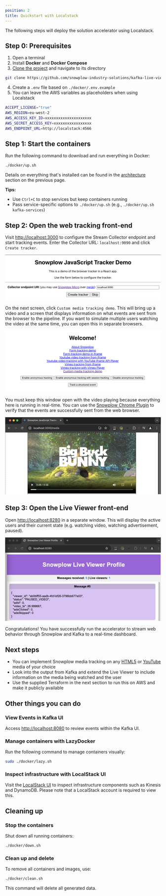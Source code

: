 ```yaml
---
position: 2
title: Quickstart with Localstack
---
```


The following steps will deploy the solution accelerator using Localstack.

## Step 0: Prerequisites

1. Open a terminal
2. Install **Docker** and **Docker Compose**
3. [Clone the project](https://github.com/snowplow-industry-solutions/kafka-live-viewer-profiles) and navigate to its directory
```bash
git clone https://github.com/snowplow-industry-solutions/kafka-live-viewer-profiles.git
```
4. Create a `.env` file based on `./docker/.env.example`
5. You can leave the AWS variables as placeholders when using Localstack
```bash
ACCEPT_LICENSE="true"
AWS_REGION=eu-west-2
AWS_ACCESS_KEY_ID=xxxxxxxxxxxxxxxxxxxxx
AWS_SECRET_ACCESS_KEY=xxxxxxxxxxxxxxxxx
AWS_ENDPOINT_URL=http://localstack:4566
```

## Step 1: Start the containers

Run the following command to download and run everything in Docker:

```bash
./docker/up.sh
```
Details on everything that's installed can be found in the [architecture](/tutorials/kafka-live-viewer-profiles/introduction#architecture) section on the previous page.

**Tips:**
- Use `Ctrl+C` to stop services but keep containers running
- Pass service-specific options to `./docker/up.sh` (e.g., `./docker/up.sh kafka-services`)

## Step 2: Open the web tracking front-end

Visit [http://localhost:3000](http://localhost:3000) to configure the Stream Collector endpoint and start tracking events. Enter the Collector URL: `localhost:9090` and click `Create tracker`.

![First page of tracking website](images/tracker-demo.png)

On the next screen, click `Custom media tracking demo`. This will bring up a video and a screen that displays information on what events are sent from the browser to the pipeline. If you want to simulate multiple users watching the video at the same time, you can open this in separate browsers.

![Welcome page on tracking website](images/welcome-page.png)

You must keep this window open with the video playing because everything here is running in real-time. You can use the [Snowplow Chrome Plugin](https://chromewebstore.google.com/detail/snowplow-inspector/maplkdomeamdlngconidoefjpogkmljm?hl=en&pli=1) to verify that the events are successfully sent from the web browser.

![Video playing on the website](images/video.png)

## Step 3: Open the Live Viewer front-end

Open [http://localhost:8280](http://localhost:8280) in a separate window. This will display the active users and their current state (e.g. watching video, watching advertisement, paused).

![Live viewer frontend](images/live-viewer.png)

Congratulations! You have successfully run the accelerator to stream web behavior through Snowplow and Kafka to a real-time dashboard.

## Next steps

- You can implement Snowplow media tracking on any [HTML5](/docs/sources/trackers/javascript-trackers/web-tracker/tracking-events/media/html5/) or [YouTube](/docs/sources/trackers/javascript-trackers/web-tracker/tracking-events/media/youtube/) media of your choice
- Look into the output from Kafka and extend the Live Viewer to include information on the media being watched and the user
- Use the supplied Terraform in the next section to run this on AWS and make it publicly available

## Other things you can do

### View Events in Kafka UI

Access [http://localhost:8080](http://localhost:8080) to review events within the Kafka UI.

### Manage containers with LazyDocker

Run the following command to manage containers visually:

```bash
sudo ./docker/lazy.sh
```

### Inspect infrastructure with LocalStack UI

Visit the [LocalStack UI](https://app.localstack.cloud/) to inspect infrastructure components such as Kinesis and DynamoDB. Please note that a LocalStack account is required to view this.

## Cleaning up

### Stop the containers

Shut down all running containers:

```bash
./docker/down.sh
```

### Clean up and delete

To remove all containers and images, use:

```bash
./docker/clean.sh
```

This command will delete all generated data.
